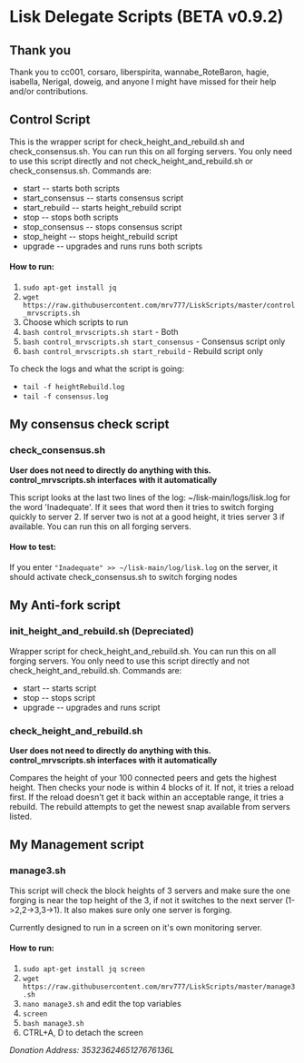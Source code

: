 # Lisk Delegate Scripts  (BETA v0.9.2)

## Thank you
Thank you to cc001, corsaro, liberspirita, wannabe_RoteBaron, hagie, isabella, Nerigal, doweig, and anyone I might have missed for their help and/or contributions.

## Control Script
This is the wrapper script for check_height_and_rebuild.sh and check_consensus.sh.  You can run this on all forging servers.  You only need to use this script directly and not check_height_and_rebuild.sh or check_consensus.sh.  Commands are:
* start             -- starts both scripts
* start_consensus   -- starts consensus script
* start_rebuild     -- starts height_rebuild script
* stop              -- stops both scripts
* stop_consensus    -- stops consensus script
* stop_height       -- stops height_rebuild script
* upgrade           -- upgrades and runs runs both scripts

#### How to run:

1. `sudo apt-get install jq`
2. `wget https://raw.githubusercontent.com/mrv777/LiskScripts/master/control_mrvscripts.sh`
3. Choose which scripts to run
  1. `bash control_mrvscripts.sh start` - Both
  2. `bash control_mrvscripts.sh start_consensus` - Consensus script only
  3. `bash control_mrvscripts.sh start_rebuild` - Rebuild script only

To check the logs and what the script is going:

* `tail -f heightRebuild.log`
* `tail -f consensus.log`

## My consensus check script

### check_consensus.sh
**User does not need to directly do anything with this.  control_mrvscripts.sh interfaces with it automatically**

This script looks at the last two lines of the log: ~/lisk-main/logs/lisk.log for the word 'Inadequate'.  If it sees that word then it tries to switch forging quickly to server 2.  If server two is not at a good height, it tries server 3 if available.  You can run this on all forging servers.

#### How to test:
If you enter `"Inadequate" >> ~/lisk-main/log/lisk.log` on the server, it should activate check_consensus.sh to switch forging nodes

## My Anti-fork script

### init_height_and_rebuild.sh (Depreciated)
Wrapper script for check_height_and_rebuild.sh.  You can run this on all forging servers.  You only need to use this script directly and not check_height_and_rebuild.sh.  Commands are:
* start         -- starts script
* stop          -- stops script
* upgrade       -- upgrades and runs script

### check_height_and_rebuild.sh
**User does not need to directly do anything with this.  control_mrvscripts.sh interfaces with it automatically**

Compares the height of your 100 connected peers and gets the highest height.  Then checks your node is within 4 blocks of it.  If not, it tries a reload first.  If the reload doesn't get it back within an acceptable range, it tries a rebuild.  The rebuild attempts to get the newest snap available from servers listed. 

## My Management script

### manage3.sh
This script will check the block heights of 3 servers and make sure the one forging is near the top height of the 3, if not it switches to the next server (1->2,2->3,3->1).  It also makes sure only one server is forging.

Currently designed to run in a screen on it's own monitoring server.

#### How to run:

1. `sudo apt-get install jq screen`
2. `wget https://raw.githubusercontent.com/mrv777/LiskScripts/master/manage3.sh`
3. `nano manage3.sh` and edit the top variables
4. `screen`
5. `bash manage3.sh`
6. CTRL+A, D to detach the screen

*Donation Address: 3532362465127676136L*

